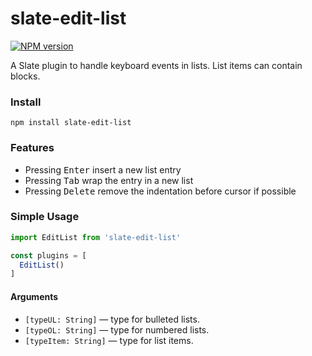# slate-edit-list

[![NPM version](https://badge.fury.io/js/slate-edit-list.svg)](http://badge.fury.io/js/slate-edit-list)

A Slate plugin to handle keyboard events in lists. List items can contain blocks.

### Install

```
npm install slate-edit-list
```

### Features

- Pressing <kbd>Enter</kbd> insert a new list entry
- Pressing <kbd>Tab</kbd> wrap the entry in a new list
- Pressing <kbd>Delete</kbd> remove the indentation before cursor if possible

### Simple Usage

```js
import EditList from 'slate-edit-list'

const plugins = [
  EditList()
]
```

#### Arguments

- ``[typeUL: String]`` — type for bulleted lists.
- ``[typeOL: String]`` — type for numbered lists.
- ``[typeItem: String]`` — type for list items.
